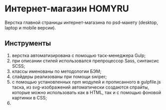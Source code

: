 # Интернет-магазин HOMYRU

Верстка главной страницы интернет-магазина по psd-макету (desktop, laptop и mobile версии).

## Инструменты

1. верстка автоматизирована с помощью таск-менеджера Gulp;
2. при описании стилей использовался препроцессор Sass, синтаксис SCSS;
3. классы именованы по методологии БЭМ;
4. слайдеры реализованы при помощи swiper;
5. с помощью установленных npm модулей и прописанного в gulpfile.js таска, из svg-изображений автоматически создаются спрайты, которые можно использовать как в HTML, так и с помощью фоновой картинки в CSS;  
6. 
